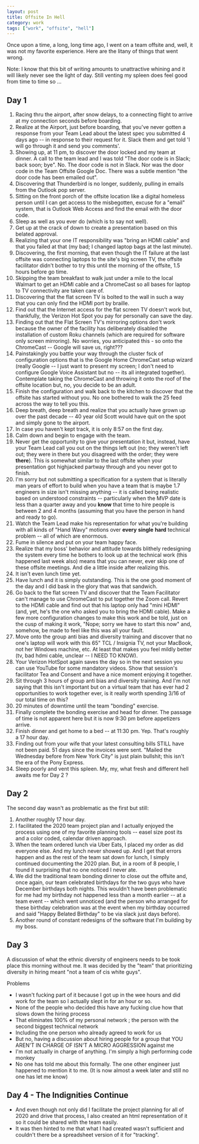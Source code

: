 ```yaml
---
layout: post
title: Offsite In Hell
category: work
tags: ["work", "offsite", "hell"]
---
```

Once upon a time, a long, long time ago, I went on a team offsite and, well, it was not my favorite experience.  Here are the litany of things that went wrong.

Note: I know that this bit of writing amounts to unattractive whining and it will likely never see the light of day.  Still venting my spleen does feel good from time to time so ...

## Day 1

1. Racing thru the airport, after snow delays, to a connecting flight to arrive at my connection seconds before boarding.
2. Realize at the Airport, just before boarding, that you've never gotten a response from your Team Lead about the latest spec you submitted 4 days ago -- in response to their request for it.  Slack them and get told 'I will go through it and send you comments'.
3. Showing up, at 11 pm, to discover the door locked and my team at dinner.  A call to the team lead and I was told "The door code is in Slack; back soon; bye".  No.  The door code is not in Slack.  Nor was the door code in the Team Offsite Google Doc.  There was a subtle mention "the door code has been emailed out".
4. Discovering that Thunderbird is no longer, suddenly, pulling in emails from the Outlook pop server.
5. Sitting on the front porch of the offsite location like a digital homeless person until I can get access to the misbegotten, excuse for a "email" system, that is Outlook Web Access and find the email with the door code.
6. Sleep as well as you ever do (which is to say not well).
7. Get up at the crack of down to create a presentation based on this belated approval.  
8. Realizing that your one IT responsibility was "bring an HDMI cable" and that you failed at that (my bad; I changed laptop bags at the last minute).
9. Discovering, the first morning, that even though the IT failure at the last offsite was connecting laptops to the site's big screen TV, the offsite facilitator didn't bother to try this until the morning of the offsite, 1.5 hours before go time.
10. Skipping the team breakfast to walk just under a mile to the local Walmart to get an HDMI cable and a ChromeCast so all bases for laptop to TV connectivity are taken care of.
11. Discovering that the flat screen TV is bolted to the wall in such a way that you can only find the HDMI port by braille.
12. Find out that the Internet access for the flat screen TV doesn't work but, thankfully, the Verizon Hot Spot you pay for personally can save the day.
13. Finding out that the Flat Screen TV's mirroring options don't work because the owner of the facility has deliberately disabled the installation of custom Roku channels (which are required for software only screen mirroring).  No worries, you anticipated this - so onto the ChromeCast -- Google will save us, right???
14. Painstakingly you battle your way through the cluster fsck of configuration options that is the Google Home ChromeCast setup wizard (really Google -- I just want to present my screen; I don't need to configure Google Voice Assistant but no -- its all integrated together).  Contemplate taking the ChromeCast and throwing it onto the roof of the offsite location but, no, you decide to be an adult.
15. Finish the configuration and walk back to the kitchen to discover that the offsite has started without you.  No one bothered to walk the 25 feed across the way to tell you this.
16. Deep breath, deep breath and realize that you actually have grown up over the past decade -- 40 year old Scott would have quit on the spot and simply gone to the airport.
17.  In case you haven't kept track, it is only 8:57 on the first day.
18. Calm down and begin to engage with the team.  
19. Never get the opportunity to give your presentation it but, instead, have your Team Lead call you out on the things left out (no; they weren't left out; they were in there but you disagreed with the order; they were **there**).  This is somewhat similar to the last offsite when your presentation got highjacked partway through and you never got to finish.  
20. I'm sorry but not submitting a specification for a system that is literally man years of effort to build when you have a team that is maybe 1.7 engineers in size isn't missing anything -- it is called being realistic based on understood constraints -- particularly when the MVP date is less than a quarter away and you **know** that time to hire people is between 2 and 4 months (assuming that you have the person in hand and ready to go).
21. Watch the Team Lead make his representation for what you're building with all kinds of "Hand Wavy" motions over **every** **single** **hard** technical problem -- all of which are enormous.
22. Fume in silence and put on your team happy face.
23. Realize that my boss' behavior and attitude towards blithely redesigning the system every time he bothers to look up at the technical work (this happened last week also) means that you can never, ever skip one of these offsite meetings.  And die a little inside after realizing this.
24. It isn't even lunch time yet.
25. Have lunch and it is simply outstanding.  This is the one good moment of the day and I did bask in the glory that was that sandwich.
26. Go back to the flat screen TV and discover that the Team Facilitator can't manage to use ChromeCast to put together the Zoom call.  Revert to the HDMI cable and find out that his laptop only had "mini HDMI" (and, yet, he's the one who asked you to bring the HDMI cable).  Make a few more configuration changes to make this work and be told, just on the cusp of making it work, "Nope; sorry we have to start this now" and, somehow, be made to feel like this was all your fault.
27. Move onto the group anti bias and diversity training and discover that no one's laptop will work with this 65" TCL / Insignia TV, not your MacBook, not her Windows machine, etc.  At least that makes you feel mildly better (tv, bad hdmi cable, unclear -- I NEED TO KNOW).
28. Your Verizon HotSpot again saves the day so in the next session you can use YouTube for some mandatory videos.  Show that session's facilitator Tea and Consent and have a nice moment enjoying it together.
29.  Sit through 3 hours of group anti bias and diversity training.  And I'm not saying that this isn't important but on a virtual team that has ever had 2 opportunities to work together ever, is it really worth spending 3/16 of our total time on this?
30. 20 minutes of downtime until the team "bonding" exercise.
31. Finally complete the bonding exercise and head for dinner.  The passage of time is not apparent here but it is now 9:30 pm before appetizers arrive.
32. Finish dinner and get home to a bed -- at 11:30 pm.  Yep.  That's roughly a 17 hour day.
33. Finding out from your wife that your latest consulting bills STILL have not been paid.  51 days since the invoices were sent.  "Mailed the Wednesday before from New York City" is just plain bullshit; this isn't the era of the Pony Express.
34. Sleep poorly and vent this spleen.  My, my, what fresh and different hell awaits me for Day 2 ?

## Day 2

The second day wasn't as problematic as the first but still:

1. Another roughly 17 hour day.
2. I facilitated the 2020 team project plan and I actually enjoyed the process using one of my favorite planning tools -- easel size post its and a color coded, calendar driven approach.
3. When the team ordered lunch via Uber Eats, I placed my order as did everyone else.  And my lunch never showed up.  And I get that errors happen and as the rest of the team sat down for lunch, I simply continued documenting the 2020 plan.  But, in a room of 8 people, I found it surprising that no one noticed I never ate.
4. We did the traditional team bonding dinner to close out the offsite and, once again, our team celebrated birthdays for the two guys who have December birthdays both nights.  This wouldn't have been problematic for me had my birthday not happened less than a month earlier -- at a team event -- which went unnoticed (and the person who arranged for these birthday celebration was at the event when my birthday occurred and said "Happy Belated Birthday" to be via slack just days before).
5. Another round of constant redesigns of the software that I'm building by my boss.

## Day 3

A discussion of what the ethnic diversity of engineers needs to be took place this morning without me. It was decided by the "team" that prioritizing diversity in hiring meant "not a team of cis white guys". 

Problems 

* I wasn't fucking part of it because I got up in the wee hours and did work for the team so I actually slept in for an hour or so.
* None of the people who decided this have any fucking clue how that slows down the hiring process 
* That eliminates 100% of my personal network ; the person with the second biggest technical network
* Including the one person who already agreed to work for us 
* But no, having a discussion about hiring people for a group that YOU AREN'T IN CHARGE OF ISN'T A MICRO AGGRESSION against me
* I'm not actually in charge of anything. I'm simply a high performing code monkey 
* No one has told me about this formally. The one other engineer just happened to mention it to me.  (It is now almost a week later and still no one has let me know)

## Day 4 - The Indignities Continue

* And even though not only did I facilitate the project planning for all of 2020 and drive that process, I also created an html representation of it so it could be shared with the team easily.
* It was then hinted to me that what I had created wasn't sufficient and couldn't there be a spreadsheet version of it for "tracking".


